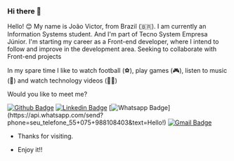 ### Hi there 👋

<!--
**Ferraz25/Ferraz25** is a ✨ _special_ ✨ repository because its `README.md` (this file) appears on your GitHub profile.

Here are some ideas to get you started:

- 🔭 I’m currently working on ...
- 🌱 I’m currently learning ...
- 👯 I’m looking to collaborate on ...
- 🤔 I’m looking for help with ...
- 💬 Ask me about ...
- 📫 How to reach me: ...
- 😄 Pronouns: ...
- ⚡ Fun fact: ...
-->

Hello! 😊
My name is João Victor, from Brazil (🇧🇷). I am currently an Information Systems student. And I'm part of Tecno System Empresa Júnior. I'm starting my career as a Front-end developer, where I intend to follow and improve in the development area. Seeking to collaborate with Front-end projects

In my spare time I like to watch football (⚽️), play games (🎮), listen to music (🎵) and watch technology videos (👨‍💻)

Would you like to meet me?

[![Github Badge](https://img.shields.io/badge/-Github-000?style=flat-square&logo=Github&logoColor=white&link=https://github.com/Ferraz25/)](https://github.com/Ferraz25/)
[![Linkedin Badge](https://img.shields.io/badge/-LinkedIn-blue?style=flat-square&logo=Linkedin&logoColor=white&link=https://www.linkedin.com/in/jo%C3%A3o-victor-b4877a148/)](https://www.linkedin.com/in/jo%C3%A3o-victor-b4877a148/)
[![Whatsapp Badge](https://img.shields.io/badge/-Whatsapp-4CA143?style=flat-square&labelColor=4CA143&logo=whatsapp&logoColor=white&link=https://api.whatsapp.com/send?phone=seu_telefone_55+075+988108403&text=Hello!)](https://api.whatsapp.com/send?phone=seu_telefone_55+075+988108403&text=Hello!)
[![Gmail Badge](https://img.shields.io/badge/-Gmail-c14438?style=flat-square&logo=Gmail&logoColor=white&link=mailto:victorferraz244@gmail.com)](mailto:victorferraz244@gmail.com)
 
- Thanks for visiting. 
 
- Enjoy it!!
